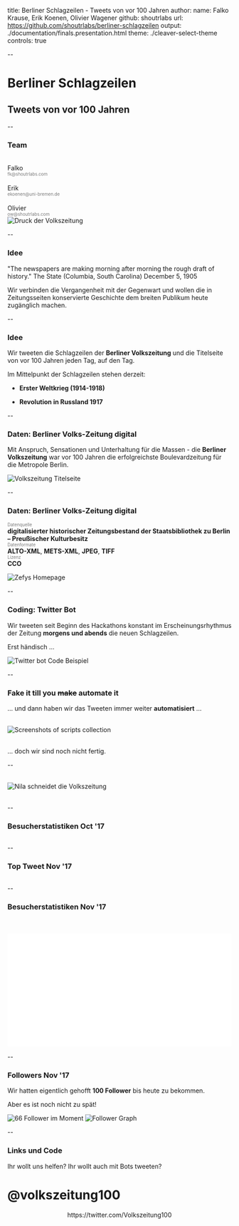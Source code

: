 title: Berliner Schlagzeilen - Tweets von vor 100 Jahren
author:
	name: Falko Krause, Erik Koenen, Olivier Wagener
	github: shoutrlabs
	url: https://github.com/shoutrlabs/berliner-schlagzeilen
output: ./documentation/finals.presentation.html
theme: ./cleaver-select-theme
controls: true

--

# Berliner Schlagzeilen

## Tweets von vor 100 Jahren

--
### Team
<div class="left">
	<div>&nbsp;</div>
	Falko <br><span class="smalldec">fk@shoutrlabs.com</span><br><br>
	Erik <br><span class="smalldec">ekoenen@uni-bremen.de</span><br><br>
	Olivier <br><span class="smalldec">ow@shoutrlabs.com</span>
</div>
<div class="right">
	<img src="img/Volkszeitung.real.print.jpg" alt="Druck der Volkszeitung">
</div>

--
### Idee
"The newspapers are making morning after morning the rough draft of history."
The State (Columbia, South Carolina) December 5, 1905

Wir verbinden die Vergangenheit mit der Gegenwart und wollen die in Zeitungsseiten konservierte Geschichte dem breiten Publikum heute zugänglich machen.

--
### Idee
<style>
	ul {
		padding: 0px 0 0 27px;
	}
</style>
Wir tweeten die Schlagzeilen der **Berliner Volkszeitung** und die Titelseite von vor 100 Jahren jeden Tag, auf den Tag.

Im Mittelpunkt der Schlagzeilen stehen derzeit:
- **Erster Weltkrieg (1914-1918)**

- **Revolution in Russland 1917**

--
### Daten: Berliner Volks-Zeitung digital
Mit Anspruch, Sensationen und Unterhaltung für die Massen - die **Berliner Volkszeitung** war vor 100 Jahren die erfolgreichste Boulevardzeitung für die Metropole Berlin.

<img src="img/1917-11-01.0.png" alt="Volkszeitung Titelseite">


--
### Daten: Berliner Volks-Zeitung digital
<style>
	.smalldec {
		font-size: 0.7em;
		color: #7a7a7a;
		margin-top: 0;
	}
</style>

<span class="smalldec">Datenquelle</span><br>
**digitalisierter historischer Zeitungsbestand der Staatsbibliothek zu Berlin – Preußischer Kulturbesitz**<br>
<span class="smalldec">Datenformate</span><br>
**ALTO-XML**, **METS-XML**, **JPEG**, **TIFF**<br>
<span class="smalldec">Lizenz</span><br>
**CCO**

<img src="img/zefys.homepage.png" alt="Zefys Homepage">

--
### Coding: Twitter Bot
Wir tweeten seit Beginn des Hackathons konstant im Erscheinungsrhythmus der Zeitung **morgens und abends** die neuen Schlagzeilen.

Erst händisch …

<img src="img/code.example.png" alt="Twitter bot Code Beispiel">

--
### Fake it till you ~~make~~ automate it
 … und dann haben wir das Tweeten immer weiter **automatisiert** …

<div>&nbsp;</div>
<img src="img/our-scripts.png" alt="Screenshots of scripts collection">
<div>&nbsp;</div>

… doch wir sind noch nicht fertig.

--
<div>&nbsp;</div>
<img src="img/nila-cuts-berliner-volkszeitung.jpg" alt="Nila schneidet die Volkszeitung">
<div>&nbsp;</div>


--
### Besucherstatistiken Oct '17
<img src="img/summary.oct17.png" alt="">

--
### Top Tweet Nov '17
<img src="img/top-tweet.oct17.png" alt="">

--
### Besucherstatistiken Nov '17
<div>&nbsp;</div>
<div>&nbsp;</div>
<div style="background: white; width: 100%; height: 254px;">
	<div class="left">
		<img src="img/impressions.png" alt="">
	</div>
	<div class="right">
		<img src="img/mentions.png" alt="">
	</div>
</div>

--
### Followers Nov '17
Wir hatten eigentlich gehofft **100 Follower** bis heute zu bekommen.

Aber es ist noch nicht zu spät!

<img src="img/follower.number.png" alt="66 Follower im Moment">
<img src="img/followers.png" alt="Follower Graph">

--
### Links und Code
Ihr wollt uns helfen? Ihr wollt auch mit Bots tweeten?


# @volkszeitung100
<div style="text-align: center;">
	https://twitter.com/Volkszeitung100
</div>
